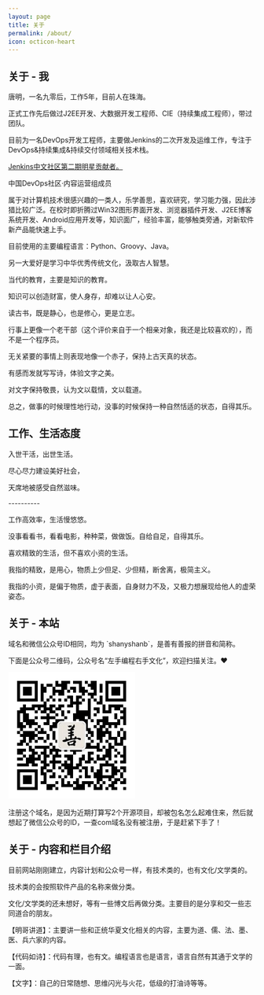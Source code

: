 ```yaml
---
layout: page
title: 关于
permalink: /about/
icon: octicon-heart
---
```


<h2>关于 - 我</h2>
<p>唐明，一名九零后，工作5年，目前人在珠海。</p>
<p>正式工作先后做过J2EE开发、大数据开发工程师、CIE（持续集成工程师），带过团队。</p>
<p>目前为一名DevOps开发工程师，主要做Jenkins的二次开发及运维工作，专注于DevOps&持续集成&持续交付领域相关技术栈。</p>
<a href="https://jenkins-zh.cn/about/star-plan/" target="_blank"><p>Jenkins中文社区第二期明星贡献者。</p></a>
<p>中国DevOps社区·内容运营组成员</p>
<p>属于对计算机技术很感兴趣的一类人，乐学善思，喜欢研究，学习能力强，因此涉猎比较广泛。在校时即折腾过Win32图形界面开发、浏览器插件开发、J2EE博客系统开发、Android应用开发等，知识面广，经验丰富，能够触类旁通，对新软件新产品能快速上手。
<p>目前使用的主要编程语言：Python、Groovy、Java。</p>
<p><e>另一大爱好是学习中华优秀传统文化，汲取古人智慧。</e></p>
<p>当代的教育，主要是知识的教育。</p>
<p>知识可以创造财富，使人身存，却难以让人心安。</p>
<p>读古书，既是静心，也是修心，更是立志。</p>
<p>行事上更像一个老干部（这个评价来自于一个相亲对象，我还是比较喜欢的），而不是一个程序员。</p>
<p>无关紧要的事情上则表现地像一个赤子，保持上古天真的状态。</p>
<p>有感而发就写写诗，体验文字之美。</p>
<p>对文字保持敬畏，认为文以载情，文以载道。</p>
<p>总之，做事的时候理性地行动，没事的时候保持一种自然恬适的状态，自得其乐。</p>
<h2>工作、生活态度</h2>
<p>入世干活，出世生活。</p>
<p>尽心尽力建设美好社会，</p>
<p>天席地被感受自然滋味。</p>
<p>----------</p>
<p>工作高效率，生活慢悠悠。</p>
<p>没事看看书，看看电影，种种菜，做做饭。自给自足，自得其乐。</p>
<p>喜欢精致的生活，但不喜欢小资的生活。</p>
<p>我指的精致，是用心，物质上少但足、少但精，断舍离，极简主义。</p>
<p>我指的小资，是偏于物质，虚于表面，自身财力不及，又极力想展现给他人的虚荣姿态。</p>
<h2>关于 - 本站</h2>
<p>域名和微信公众号ID相同，均为 `shanyshanb`，是善有善报的拼音和简称。</p>
<p>下面是公众号二维码，公众号名“左手编程右手文化”，欢迎扫描关注。❤️</p>
<img src="/assets/img/shanyshanb_qrcode.jpg"/>
<p>注册这个域名，是因为近期打算写2个开源项目，却被包名怎么起难住来，然后就想起了微信公众号的ID，一查com域名没有被注册，于是赶紧下手了！</p>
<h2>关于 - 内容和栏目介绍</h2>
<p>目前网站刚刚建立，内容计划和公众号一样，有技术类的，也有文化/文学类的。</p>
<p>技术类的会按照软件产品的名称来做分类。</p>
<p>文化/文学类的还未想好，等有一些博文后再做分类。主要目的是分享和交一些志同道合的朋友。</p>
<p>【明哥讲道】：主要讲一些和正统华夏文化相关的内容，主要为道、儒、法、墨、医、兵六家的内容。</p>
<p>【代码如诗】：代码有理，也有文。编程语言也是语言，语言自然有其通于文学的一面。</p>
<p>【文字】：自己的日常随想、思维闪光与火花，低级的打油诗等等。</p>
<div id="gitalk-container"></div>
<link rel="stylesheet" href="https://unpkg.com/gitalk/dist/gitalk.css">
<script src="https://unpkg.com/gitalk/dist/gitalk.min.js"></script>
<script src="/assets/js/md5.min.js"></script>
<script>
console.log("md5 of location.pathname: " + md5(location.pathname))
var gitalk = new Gitalk({
  clientID: 'd73e98e707bf5f9b582e',
  clientSecret: '803614808dfcf6f46d82d4c723a51fb18c6e3c2e',
  repo: 'gitalk-of-shanyshanb',
  owner: 'hummerstudio',
  admin: ['hummerstudio'],
  id: md5(location.pathname),      // Ensure uniqueness and length less than 50
  distractionFreeMode: false  // Facebook-like distraction free mode
})

gitalk.render('gitalk-container')
</script>